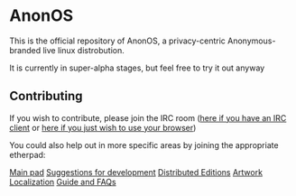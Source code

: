 AnonOS
=============

This is the official repository of AnonOS, a privacy-centric Anonymous-branded live linux distrobution.

It is currently in super-alpha stages, but feel free to try it out anyway

Contributing
-------

If you wish to contribute, please join the IRC room ([here if you have an IRC client](irc://irc.anonops.ru/AnonOS) or [here if you just wish to use your browser](http://www.anonops.ru:9090/?nick=fag....&channels=anonOS))

You could also help out in more specific areas by joining the appropriate etherpad:


[Main pad](http://piratenpad.de/AnonOS)
[Suggestions for development](http://piratenpad.de/AnonOS-Suggestions)
[Distributed Editions](http://piratenpad.de/AnonOS-Editions)
[Artwork](http://piratenpad.de/AnonOS-artwork)
[Localization](http://piratenpad.de/AnonOS-locale)
[Guide and FAQs](http://piratenpad.de/AnonOS-guide)


